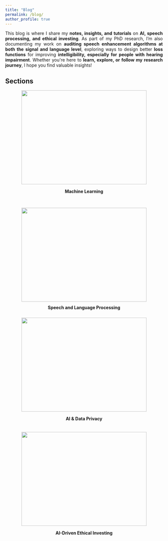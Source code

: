 ```yaml
---
title: "Blog"
permalink: /blog/
author_profile: true
---
```


<p style="text-align: justify;">
This blog is where I share my <strong>notes, insights, and tutorials</strong> on <strong>AI, speech processing, and ethical investing</strong>. 
As part of my PhD research, I’m also documenting my work on <strong>auditing speech enhancement algorithms at both the signal and language level</strong>, 
exploring ways to design better <strong>loss functions</strong> for improving <strong>intelligibility, especially for people with hearing impairment</strong>. 
Whether you're here to <strong>learn, explore, or follow my research journey</strong>, I hope you find valuable insights!
</p>

## Sections

<style>
    .hover-shadow:hover {
        box-shadow: 0 0 15px rgba(0, 0, 0, 0.5); /* Adjust the shadow size and color as needed */
    }
    .hover-shadow:hover img,
    .hover-shadow:hover p {
        box-shadow: 0 0 15px rgba(0, 0, 0, 0.5); /* Apply the same shadow to the image and text */
    }
</style>

<div style="display: flex; flex-wrap: wrap; gap: 20px;">
    <div style="text-align: center; flex: 1;" class="hover-shadow">
        <img src="{{ site.baseurl }}/files/blog/machine-learning.png" width="400px" height="300px">
        <p><strong>Machine Learning</strong></p>
    </div>
    <div style="text-align: center; flex: 1;" class="hover-shadow">
        <a href="{{ site.baseurl }}/blog/speech-and-language-processing" 
        style="text-decoration: none; color: inherit; display: block; padding: 10px;">
            <img src="{{ site.baseurl }}/files/blog/speech-and-language-processing-.jpg" 
                width="400px" height="300px" style="display: block; margin: 0 auto;">
            <p style="margin-top: 10px;"><strong>Speech and Language Processing</strong></p>
        </a>
    </div>
</div>

<div style="display: flex; flex-wrap: wrap; gap: 20px;">

  <div style="text-align: center; flex: 1;">
    <img src="{{ site.baseurl }}/files/blog/ai-and-data-privacy.png" width="400px" height="300px">
    <p><strong>AI & Data Privacy</strong></p>
  </div>

  <div style="text-align: center; flex: 1;">
    <img src="{{ site.baseurl }}/files/blog/ai-driven-ethical-investing.jpg" width="400px" height="300px">
    <p><strong>AI-Driven Ethical Investing</strong></p>
  </div>

</div>
